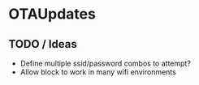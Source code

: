 # OTAUpdates

## TODO / Ideas

- Define multiple ssid/password combos to attempt?
- Allow block to work in many wifi environments
